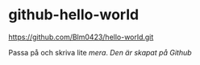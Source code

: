 # github-hello-world
https://github.com/Blm0423/hello-world.git

Passa på och skriva lite *mera*.
_Den är skapat på Github_
